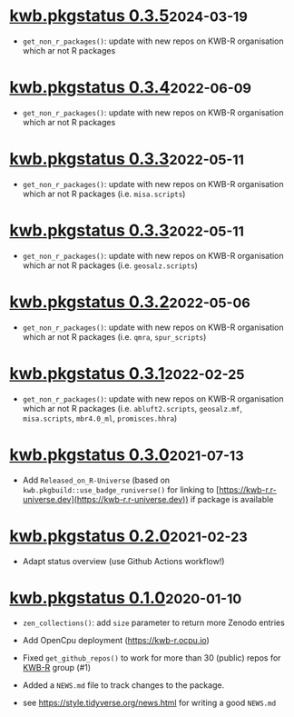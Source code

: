 # [kwb.pkgstatus 0.3.5](https://github.com/KWB-R/kwb.pkgstatus/releases/tag/v0.3.5)<small>2024-03-19</small>

* `get_non_r_packages()`: update with new repos on KWB-R organisation which ar not 
R packages 

# [kwb.pkgstatus 0.3.4](https://github.com/KWB-R/kwb.pkgstatus/releases/tag/v0.3.4)<small>2022-06-09</small>

* `get_non_r_packages()`: update with new repos on KWB-R organisation which ar not 
R packages 

# [kwb.pkgstatus 0.3.3](https://github.com/KWB-R/kwb.pkgstatus/releases/tag/v0.3.3)<small>2022-05-11</small>

* `get_non_r_packages()`: update with new repos on KWB-R organisation which ar not 
R packages (i.e. `misa.scripts`)

# [kwb.pkgstatus 0.3.3](https://github.com/KWB-R/kwb.pkgstatus/releases/tag/v0.3.3)<small>2022-05-11</small>

* `get_non_r_packages()`: update with new repos on KWB-R organisation which ar not 
R packages (i.e. `geosalz.scripts`)


# [kwb.pkgstatus 0.3.2](https://github.com/KWB-R/kwb.pkgstatus/releases/tag/v0.3.2)<small>2022-05-06</small>

* `get_non_r_packages()`: update with new repos on KWB-R organisation which ar not 
R packages (i.e. `qmra`, `spur_scripts`)

# [kwb.pkgstatus 0.3.1](https://github.com/KWB-R/kwb.pkgstatus/releases/tag/v0.3.1)<small>2022-02-25</small>

* `get_non_r_packages()`: update with new repos on KWB-R organisation which ar not 
R packages (i.e. `abluft2.scripts`, `geosalz.mf`, `misa.scripts`, `mbr4.0_ml`, 
`promisces.hhra`)

# [kwb.pkgstatus 0.3.0](https://github.com/KWB-R/kwb.pkgstatus/releases/tag/v0.3.0)<small>2021-07-13</small>

* Add `Released_on_R-Universe` (based on `kwb.pkgbuild::use_badge_runiverse()` 
for linking to [https://kwb-r.r-universe.dev](https://kwb-r.r-universe.dev))
if package is available 

# [kwb.pkgstatus 0.2.0](https://github.com/KWB-R/kwb.pkgstatus/releases/tag/v0.2.0)<small>2021-02-23</small>

* Adapt status overview (use Github Actions workflow!)

# [kwb.pkgstatus 0.1.0](https://github.com/KWB-R/kwb.pkgstatus/releases/tag/v0.1.0)<small>2020-01-10</small>

* `zen_collections()`: add `size` parameter to return more Zenodo entries 

* Add OpenCpu deployment (https://kwb-r.ocpu.io)   

* Fixed `get_github_repos()` to work for more than 30 (public) repos for 
[KWB-R](https://github.com/KWB-R) group (#1)

* Added a `NEWS.md` file to track changes to the package.

* see https://style.tidyverse.org/news.html for writing a good `NEWS.md`


